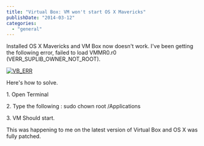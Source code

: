 ```yaml
---
title: "Virtual Box: VM won't start OS X Mavericks"
publishDate: "2014-03-12"
categories: 
  - "general"
---
```


Installed OS X Mavericks and VM Box now doesn't work. I've been getting the following error, failed to load VMMR0.r0 (VERR\_SUPLIB\_OWNER\_NOT\_ROOT).

[![VB_ERR](https://www.ramblinggeek.co.uk/wp-content/uploads/2014/03/VB_ERR.jpg)](https://www.ramblinggeek.co.uk/wp-content/uploads/2014/03/VB_ERR.jpg)

Here's how to solve.

1\. Open Terminal

2\. Type the following : sudo chown root /Applications

3\. VM Should start.

This was happening to me on the latest version of Virtual Box and OS X was fully patched.
